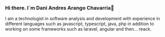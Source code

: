 ### Hi there. I´m Dani Andres Arango Chavarria👋

I am a technologist in software analysis and development with experience in different languages such as javascript, typescript, java, php in addition to working on some frameworks such as laravel, angular and then... reack.

